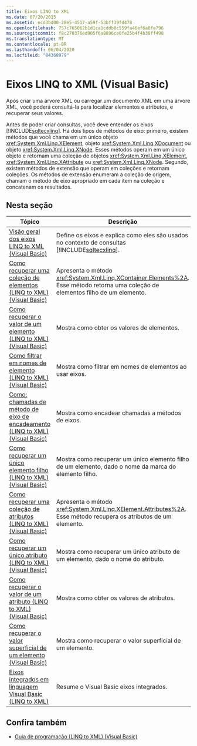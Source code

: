 ```yaml
---
title: Eixos LINQ to XML
ms.date: 07/20/2015
ms.assetid: ecd3bd00-28e5-4517-a59f-53bff39fd478
ms.openlocfilehash: 757c765062b1d1ca1cddb0c559fa46ef6a0fe796
ms.sourcegitcommit: f8c270376ed905f6a8896ce0fe25b4f4b38ff498
ms.translationtype: MT
ms.contentlocale: pt-BR
ms.lasthandoff: 06/04/2020
ms.locfileid: "84368979"
---
```

# <a name="linq-to-xml-axes-visual-basic"></a>Eixos LINQ to XML (Visual Basic)
Após criar uma árvore XML ou carregar um documento XML em uma árvore XML, você poderá consultá-la para localizar elementos e atributos, e recuperar seus valores.  
  
 Antes de poder criar consultas, você deve entender os eixos [!INCLUDE[sqltecxlinq](~/includes/sqltecxlinq-md.md)]. Há dois tipos de métodos de eixo: primeiro, existem métodos que você chama em um único objeto <xref:System.Xml.Linq.XElement>, objeto <xref:System.Xml.Linq.XDocument> ou objeto <xref:System.Xml.Linq.XNode>. Esses métodos operam em um único objeto e retornam uma coleção de objetos <xref:System.Xml.Linq.XElement>, <xref:System.Xml.Linq.XAttribute> ou <xref:System.Xml.Linq.XNode>. Segundo, existem métodos de extensão que operam em coleções e retornam coleções. Os métodos de extensão enumeram a coleção de origem, chamam o método de eixo apropriado em cada item na coleção e concatenam os resultados.  
  
## <a name="in-this-section"></a>Nesta seção  
  
|Tópico|Descrição|  
|-----------|-----------------|  
|[Visão geral dos eixos LINQ to XML (Visual Basic)](linq-to-xml-axes-overview.md)|Define os eixos e explica como eles são usados no contexto de consultas [!INCLUDE[sqltecxlinq](~/includes/sqltecxlinq-md.md)].|  
|[Como recuperar uma coleção de elementos (LINQ to XML) (Visual Basic)](how-to-retrieve-a-collection-of-elements-linq-to-xml.md)|Apresenta o método <xref:System.Xml.Linq.XContainer.Elements%2A>. Esse método retorna uma coleção de elementos filho de um elemento.|  
|[Como recuperar o valor de um elemento (LINQ to XML) (Visual Basic)](how-to-retrieve-the-value-of-an-element-linq-to-xml.md)|Mostra como obter os valores de elementos.|  
|[Como filtrar em nomes de elemento (LINQ to XML) (Visual Basic)](how-to-filter-on-element-names-linq-to-xml.md)|Mostra como filtrar em nomes de elementos ao usar eixos.|  
|[Como: chamadas de método de eixo de encadeamento (LINQ to XML) (Visual Basic)](how-to-chain-axis-method-calls-linq-to-xml.md)|Mostra como encadear chamadas a métodos de eixos.|  
|[Como recuperar um único elemento filho (LINQ to XML) (Visual Basic)](how-to-retrieve-a-single-child-element-linq-to-xml.md)|Mostra como recuperar um único elemento filho de um elemento, dado o nome da marca do elemento filho.|  
|[Como recuperar uma coleção de atributos (LINQ to XML) (Visual Basic)](how-to-retrieve-a-collection-of-attributes-linq-to-xml.md)|Apresenta o método <xref:System.Xml.Linq.XElement.Attributes%2A>. Esse método recupera os atributos de um elemento.|  
|[Como recuperar um único atributo (LINQ to XML) (Visual Basic)](how-to-retrieve-a-single-attribute-linq-to-xml.md)|Mostra como recuperar um único atributo de um elemento, dado o nome do atributo.|  
|[Como recuperar o valor de um atributo (LINQ to XML) (Visual Basic)](how-to-retrieve-the-value-of-an-attribute-linq-to-xml.md)|Mostra como obter os valores de atributos.|  
|[Como recuperar o valor superficial de um elemento (Visual Basic)](how-to-retrieve-the-shallow-value-of-an-element.md)|Mostra como recuperar o valor superficial de um elemento.|  
|[Eixos integrados em linguagem Visual Basic (LINQ to XML)](language-integrated-axes.md)|Resume o Visual Basic eixos integrados.|  
  
## <a name="see-also"></a>Confira também

- [Guia de programação (LINQ to XML) (Visual Basic)](programming-guide-linq-to-xml.md)
